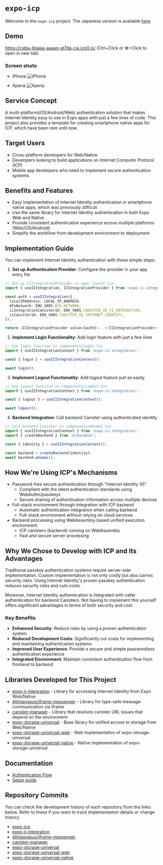 # `expo-icp`

Welcome to the `expo-icp` project.
The Japanese version is available [here](README_ja.md).

## Demo

<a href="https://csbju-6qaaa-aaaag-at7da-cai.icp0.io/?v=1" target="_blank" rel="noopener noreferrer">https://csbju-6qaaa-aaaag-at7da-cai.icp0.io/</a>
(Ctrl+Click or ⌘+Click to open in new tab)

### Screen shots

- iPhone
  ![iPhone](./docs/images/iphone.jpeg)

- Xperia
  ![Xperia](./docs/images/xperia.png)

## Service Concept

A multi-platform(iOS/Android/Web) authentication solution that makes Internet Identity easy to use in Expo apps with just a few lines of code. This project also provides a template for creating smartphone native apps for ICP, which have been rare until now.

## Target Users

- Cross-platform developers for Web/Native
- Developers looking to build applications on Internet Computer Protocol (ICP)
- Mobile app developers who need to implement secure authentication systems

## Benefits and Features

- Easy implementation of Internet Identity authentication in smartphone native apps, which was previously difficult
- Use the same library for Internet Identity authentication in both Expo Web and Native
- Provide consistent authentication experience across multiple platforms (Web/iOS/Android)
- Simplify the workflow from development environment to deployment

## Implementation Guide

You can implement Internet Identity authentication with these simple steps:

1. **Set up Authentication Provider**: Configure the provider in your app entry file

```typescript
// Set up IIIntegrationProvider in app/_layout.tsx
import { useIIIntegration, IIIntegrationProvider } from 'expo-ii-integration';

const auth = useIIIntegration({
  localIPAddress: LOCAL_IP_ADDRESS,
  dfxNetwork: ENV_VARS.DFX_NETWORK,
  iiIntegrationCanisterId: ENV_VARS.CANISTER_ID_II_INTEGRATION,
  iiCanisterId: ENV_VARS.CANISTER_ID_INTERNET_IDENTITY,
});

return <IIIntegrationProvider value={auth}>...</IIIntegrationProvider>;
```

2. **Implement Login Functionality**: Add login feature with just a few lines

```typescript
// Use login function in components/LogIn.tsx
import { useIIIntegrationContext } from 'expo-ii-integration';

const { login } = useIIIntegrationContext();

await login();
```

3. **Implement Logout Functionality**: Add logout feature just as easily

```typescript
// Use logout function in components/LogOut.tsx
import { useIIIntegrationContext } from 'expo-ii-integration';

const { logout } = useIIIntegrationContext();

await logout();
```

4. **Backend Integration**: Call backend Canister using authenticated identity

```typescript
// Call backend Canister in components/WhoAmI.tsx
import { useIIIntegrationContext } from 'expo-ii-integration';
import { createBackend } from '@/backend';

const { identity } = useIIIntegrationContext();

const backend = createBackend(identity);
await backend.whoami();
```

## How We're Using ICP's Mechanisms

- Password-free secure authentication through "Internet Identity (II)"
  - Compliant with the latest authentication standards using WebAuthn/passkeys
  - Secure sharing of authentication information across multiple devices
- Full-stack environment through integration with ICP backend
  - Automatic authentication integration when calling backend
  - Full-stack environment without relying on cloud services
- Backend processing using WebAssembly-based unified execution environment
  - ICP canisters (backend) running on WebAssembly
  - Fast and secure server processing

## Why We Chose to Develop with ICP and Its Advantages

Traditional passkey authentication systems require server-side implementation. Custom implementation is not only costly but also carries security risks. Using Internet Identity's proven passkey authentication reduces security risks and cuts costs.

Moreover, Internet Identity authentication is integrated with caller authentication for backend Canisters. Not having to implement this yourself offers significant advantages in terms of both security and cost.

### Key Benefits

- **Enhanced Security**: Reduce risks by using a proven authentication system
- **Reduced Development Costs**: Significantly cut costs for implementing and maintaining authentication systems
- **Improved User Experience**: Provide a secure and simple passwordless authentication experience
- **Integrated Environment**: Maintain consistent authentication flow from frontend to backend

## Libraries Developed for This Project

- [expo-ii-integration](https://github.com/higayasuo/expo-ii-integration) - Library for accessing Internet Identity from Expo Web/Native
- [@higayasuo/iframe-messenger](https://github.com/higayasuo/iframe-messenger) - Library for type-safe message communication via iframe
- [canister-manager](https://github.com/higayasuo/canister-manager) - Library that resolves canister URL issues that depend on the environment
- [expo-storage-universal](https://github.com/higayasuo/expo-storage-universal) - Base library for unified access to storage from Web/Native
- [expo-storage-universal-web](https://github.com/higayasuo/expo-storage-universal-web) - Web implementation of expo-storage-universal
- [expo-storage-universal-native](https://github.com/higayasuo/expo-storage-universal-native) - Native implementation of expo-storage-universal

## Documentation

- [Authentication Flow](docs/architecture/authentication-flow.md)
- [Setup guide](docs/setup.md)

## Repository Commits

You can check the development history of each repository from the links below. Refer to these if you want to track implementation details or change history:

- [expo-icp](https://github.com/higayasuo/expo-icp/commits?author=higayasuo)
- [expo-ii-integration](https://github.com/higayasuo/expo-ii-integration/commits?author=higayasuo)
- [@higayasuo/iframe-messenger](https://github.com/higayasuo/iframe-messenger/commits?author=higayasuo)
- [canister-manager](https://github.com/higayasuo/canister-manager/commits?author=higayasuo)
- [expo-storage-universal](https://github.com/higayasuo/expo-storage-universal/commits?author=higayasuo)
- [expo-storage-universal-web](https://github.com/higayasuo/expo-storage-universal-web/commits?author=higayasuo)
- [expo-storage-universal-native](https://github.com/higayasuo/expo-storage-universal-native/commits?author=higayasuo)
